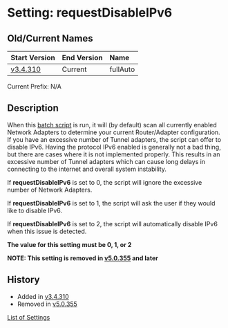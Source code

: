 # Setting: requestDisableIPv6 #


## Old/Current Names ##
| Start Version | End Version | Name |
|:--------------|:------------|:-----|
| [v3.4.310](https://code.google.com/p/quick-net-fix/source/detail?r=b50e7680f1363aed66ec6fd8a056f2bd10e17b09) | Current | fullAuto |

Current Prefix: N/A


## Description ##
When this  <a href='http://en.wikipedia.org/wiki/Batch_file' title="If you don't know what this is, just think of it as a Windows program that can be edited with Notepad">batch script</a> is run, it will (by default) scan all currently enabled Network Adapters to determine your current Router/Adapter configuration. If you have an excessive number of Tunnel adapters, the script can offer to disable IPv6. Having the protocol IPv6 enabled is generally not a bad thing, but there are cases where it is not implemented properly. This results in an excessive number of Tunnel adapters which can cause long delays in connecting to the internet and overall system instability.

If **requestDisableIPv6** is set to 0, the script will ignore the excessive number of Network Adapters.

If **requestDisableIPv6** is set to 1, the script will ask the user if they would like to disable IPv6.

If **requestDisableIPv6** is set to 2, the script will automatically disable IPv6 when this issue is detected.

**The value for this setting must be 0, 1, or 2**


**NOTE: This setting is removed in [v5.0.355](https://code.google.com/p/quick-net-fix/source/detail?r=75be907e1999fd70ee02fc2e1b56b5fd1fcc73d7) and later**


## History ##
  * Added in [v3.4.310](https://code.google.com/p/quick-net-fix/source/detail?r=b50e7680f1363aed66ec6fd8a056f2bd10e17b09)
  * Removed in [v5.0.355](https://code.google.com/p/quick-net-fix/source/detail?r=75be907e1999fd70ee02fc2e1b56b5fd1fcc73d7)


[List of Settings](Settings.md)